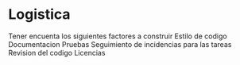# Logistica
Tener encuenta los siguientes factores a construir
Estilo de codigo
Documentacion
Pruebas
Seguimiento de incidencias para las tareas
Revision del codigo
Licencias
